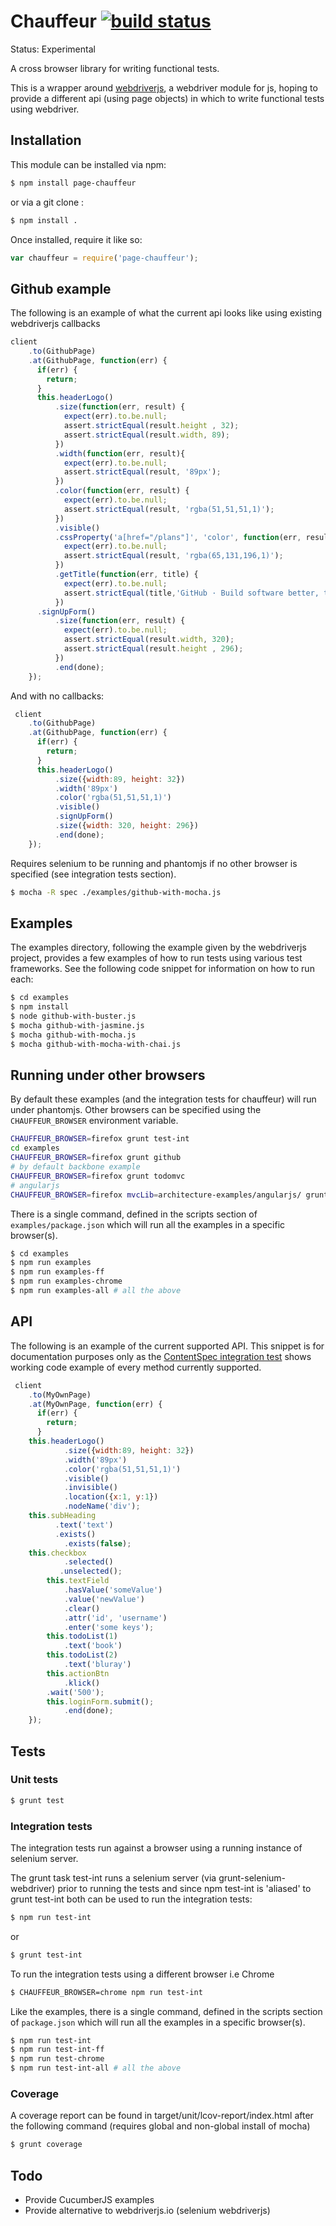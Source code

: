 # Chauffeur [![build status](https://secure.travis-ci.org/lawrencec/chauffeur.png)](http://travis-ci.org/lawrencec/chauffeur)

Status: Experimental

A cross browser library for writing functional tests.

This is a wrapper around [webdriverjs](https://github.com/camme/webdriverjs/), a webdriver module for js, hoping to provide a
different api (using page objects) in which to write functional tests using webdriver.

## Installation

This module can be installed via npm:

``` bash
$ npm install page-chauffeur
```

or via a git clone :

``` bash
$ npm install .
```

Once installed, require it like so:

``` js
var chauffeur = require('page-chauffeur');
```

## Github example

The following is an example of what the current api looks like using existing webdriverjs callbacks

``` js
client
    .to(GithubPage)
    .at(GithubPage, function(err) {
      if(err) {
        return;
      }
      this.headerLogo()
          .size(function(err, result) {
            expect(err).to.be.null;
            assert.strictEqual(result.height , 32);
            assert.strictEqual(result.width, 89);
          })
          .width(function(err, result){
            expect(err).to.be.null;
            assert.strictEqual(result, '89px');
          })
          .color(function(err, result) {
            expect(err).to.be.null;
            assert.strictEqual(result, 'rgba(51,51,51,1)');
          })
          .visible()
          .cssProperty('a[href="/plans"]', 'color', function(err, result) {
            expect(err).to.be.null;
            assert.strictEqual(result, 'rgba(65,131,196,1)');
          })
          .getTitle(function(err, title) {
            expect(err).to.be.null;
            assert.strictEqual(title,'GitHub · Build software better, together.');
          })
      .signUpForm()
          .size(function(err, result) {
            expect(err).to.be.null;
            assert.strictEqual(result.width, 320);
            assert.strictEqual(result.height , 296);
          })
          .end(done);
    });
```

And with no callbacks:

``` js
 client
    .to(GithubPage)
    .at(GithubPage, function(err) {
      if(err) {
        return;
      }
      this.headerLogo()
          .size({width:89, height: 32})
          .width('89px')
          .color('rgba(51,51,51,1)')
          .visible()
          .signUpForm()
          .size({width: 320, height: 296})
          .end(done);
    });
```
Requires selenium to be running and phantomjs if no other browser is specified (see integration tests section).

``` bash
$ mocha -R spec ./examples/github-with-mocha.js
```

## Examples

The examples directory, following the example given by the webdriverjs project, provides a few examples of how to run tests using various test frameworks. See the following code snippet for information on how to run each:

``` bash
$ cd examples
$ npm install
$ node github-with-buster.js 
$ mocha github-with-jasmine.js
$ mocha github-with-mocha.js
$ mocha github-with-mocha-with-chai.js
```

## Running under other browsers

By default these examples (and the integration tests for chauffeur) will run under phantomjs. Other browsers can be specified using the <code>CHAUFFEUR_BROWSER</code> environment variable.

``` bash
CHAUFFEUR_BROWSER=firefox grunt test-int
cd examples
CHAUFFEUR_BROWSER=firefox grunt github
# by default backbone example
CHAUFFEUR_BROWSER=firefox grunt todomvc
# angularjs
CHAUFFEUR_BROWSER=firefox mvcLib=architecture-examples/angularjs/ grunt todomvc
```

There is a single command, defined in the scripts section of <code>examples/package.json</code> which will run all the examples in a specific browser(s).

``` bash
$ cd examples
$ npm run examples
$ npm run examples-ff
$ npm run examples-chrome
$ npm run examples-all # all the above
```

## API

The following is an example of the current supported API. This snippet is for documentation purposes only as the [ContentSpec integration test](https://github.com/lawrencec/chauffeur/blob/master/test/integration/contentSpec.js) shows working code example of every method currently supported.

``` js
 client
    .to(MyOwnPage)
    .at(MyOwnPage, function(err) {
      if(err) {
        return;
      }
 	this.headerLogo()
            .size({width:89, height: 32})
            .width('89px')
            .color('rgba(51,51,51,1)')
            .visible()
            .invisible()
            .location({x:1, y:1})
            .nodeName('div');
	this.subHeading
	      .text('text')
	      .exists()
            .exists(false);
	this.checkbox
            .selected()
           .unselected();
        this.textField
            .hasValue('someValue')
            .value('newValue')
            .clear()
            .attr('id', 'username')
            .enter('some keys');
        this.todoList(1)
            .text('book')
        this.todoList(2)
            .text('bluray')      
        this.actionBtn
            .klick()
	    .wait('500');
        this.loginForm.submit();     
            .end(done);
    });
```


## Tests

### Unit tests

``` bash
$ grunt test
```

### Integration tests

The integration tests run against a browser using a running instance of selenium server.

The grunt task test-int runs a selenium server (via grunt-selenium-webdriver) prior to running the tests and since npm test-int is 'aliased' to grunt test-int both can be used to run the integration tests:

``` bash
$ npm run test-int
```

or 
``` bash
$ grunt test-int
```

To run the integration tests using a different browser i.e Chrome

``` bash
$ CHAUFFEUR_BROWSER=chrome npm run test-int
```

Like the examples, there is a single command, defined in the scripts section of <code>package.json</code> which will run all the examples in a specific browser(s).

``` bash
$ npm run test-int
$ npm run test-int-ff
$ npm run test-chrome
$ npm run test-int-all # all the above
```


### Coverage

A coverage report can be found in target/unit/lcov-report/index.html after the following command (requires global and non-global install of mocha)

``` bash
$ grunt coverage
```

## Todo

- Provide CucumberJS examples
- Provide alternative to webdriverjs.io (selenium webdriverjs)


